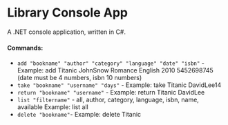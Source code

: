 # Library Console App

A .NET console application, written in C#.

#### Commands:

 - `add "bookname" "author" "category" "language" "date" "isbn"` - Example: add Titanic JohnSnow Romance English 2010 5452698745 (date must be 4 numbers, isbn 10 numbers)
 - `take "bookname" "username" "days"` - Example: take Titanic DavidLee14
 - `return "bookname" "username"` - Example: return Titanic DavidLee
 - `list "filtername"` - all, author, category, language, isbn, name, available Example: list all
 - `delete "bookname"`- Example: delete Titanic
